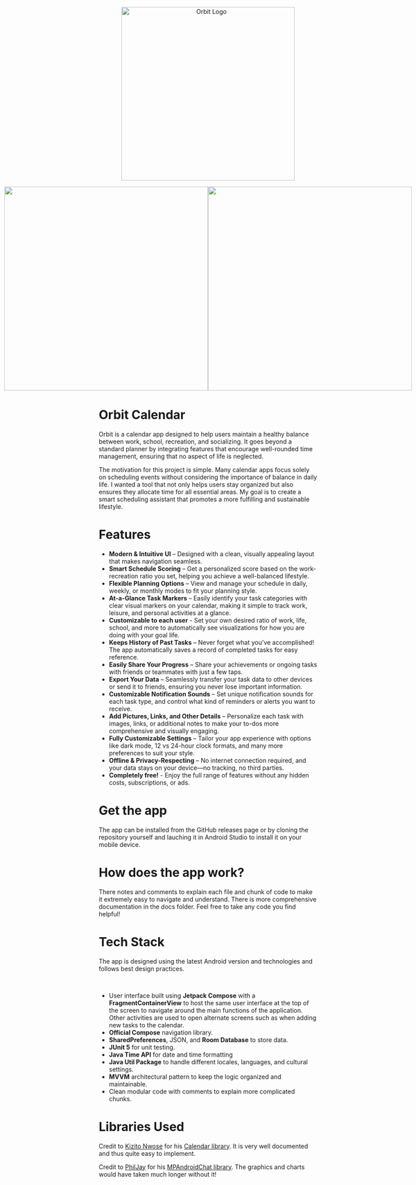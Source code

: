 <p align="center">
  <img src="https://github.com/user-attachments/assets/c41d8bc0-07c0-4503-9901-5589781a1e16" alt="Orbit Logo" width="400"/>
</p>

<p align="center" style="display: flex; justify-content: center;">
    <img src="https://github.com/user-attachments/assets/b697f09f-ac04-486e-8cf5-6a746aec438b" height="470">
    <img src="https://github.com/user-attachments/assets/0af2f96f-09c1-4cc3-b030-9ee2bd673a22" height="470">
</p>



<p align="center">
  <h1>
    Orbit Calendar
  </h1>
</p>
<p>Orbit is a calendar app designed to help users maintain a healthy balance between work, school, recreation, and socializing. It goes beyond a standard planner by integrating features that encourage well-rounded time management, ensuring that no aspect of life is neglected.</p>
<p>The motivation for this project is simple. Many calendar apps focus solely on scheduling events without considering the importance of balance in daily life. I wanted a tool that not only helps users stay organized but also ensures they allocate time for all essential areas. My goal is to create a smart scheduling assistant that promotes a more fulfilling and sustainable lifestyle.</p>

<h1>Features</h1>

- **Modern & Intuitive UI** – Designed with a clean, visually appealing layout that makes navigation seamless.
- **Smart Schedule Scoring** – Get a personalized score based on the work-recreation ratio you set, helping you achieve a well-balanced lifestyle.
- **Flexible Planning Options** – View and manage your schedule in daily, weekly, or monthly modes to fit your planning style.
- **At-a-Glance Task Markers** – Easily identify your task categories with clear visual markers on your calendar, making it simple to track work, leisure, and personal activities at a glance.
- **Customizable to each user** - Set your own desired ratio of work, life, school, and more to automatically see visualizations for how you are doing with your goal life.
- **Keeps History of Past Tasks** – Never forget what you've accomplished! The app automatically saves a record of completed tasks for easy reference.
- **Easily Share Your Progress** – Share your achievements or ongoing tasks with friends or teammates with just a few taps.
- **Export Your Data** – Seamlessly transfer your task data to other devices or send it to friends, ensuring you never lose important information.
- **Customizable Notification Sounds** – Set unique notification sounds for each task type, and control what kind of reminders or alerts you want to receive.
- **Add Pictures, Links, and Other Details** – Personalize each task with images, links, or additional notes to make your to-dos more comprehensive and visually engaging.
- **Fully Customizable Settings** – Tailor your app experience with options like dark mode, 12 vs 24-hour clock formats, and many more preferences to suit your style.
- **Offline & Privacy-Respecting** – No internet connection required, and your data stays on your device—no tracking, no third parties.
- **Completely free!** - Enjoy the full range of features without any hidden costs, subscriptions, or ads.

<h1>Get the app</h1>
The app can be installed from the GitHub releases page or by cloning the repository yourself and lauching it in Android Studio to install it on your mobile device.

<h1>How does the app work?</h1>
There notes and comments to explain each file and chunk of code to make it extremely easy to navigate and understand. There is more comprehensive documentation in the docs folder. Feel free to take any code you find helpful!

<h1>Tech Stack</h1>
<p>The app is designed using the latest Android version and technologies and follows best design practices.</p>
<br>

- User interface built using **Jetpack Compose** with a **FragmentContainerView** to host the same user interface at the top of the screen to navigate around the main functions of the application. Other activities are used to open alternate screens such as when adding new tasks to the calendar.
- **Official Compose** navigation library.
- **SharedPreferences**, JSON, and **Room Database** to store data.
- **JUnit 5** for unit testing.
- **Java Time API** for date and time formatting
- **Java Util Package** to handle different locales, languages, and cultural settings.
- **MVVM** architectural pattern to keep the logic organized and maintainable.
- Clean modular code with comments to explain more complicated chunks.

# Libraries Used
Credit to [Kizito Nwose](https://github.com/kizitonwose/) for his [Calendar library](https://github.com/kizitonwose/Calendar). It is very well documented and thus quite easy to implement.

Credit to [PhilJay](https://github.com/PhilJay) for his [MPAndroidChat library](https://github.com/PhilJay/MPAndroidChart). The graphics and charts would have taken much longer without it!
